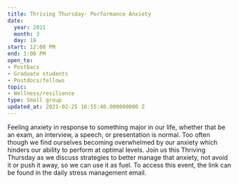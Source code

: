 ```yaml
---
title: Thriving Thursday- Performance Anxiety
date:
  year: 2021
  month: 3
  day: 18
start: 12:00 PM
end: 1:00 PM
open_to:
- Postbacs
- Graduate students
- Postdocs/fellows
topic:
- Wellness/resilience
type: Small group
updated_at: 2021-02-25 16:55:46.000000000 Z
---
```

Feeling anxiety in response to something major in our life, whether that
be an exam, an interview, a speech, or presentation is normal. Too often
though we find ourselves becoming overwhelmed by our anxiety which
hinders our ability to perform at optimal levels. Join us this Thriving
Thursday as we discuss strategies to better manage that anxiety, not
avoid it or push it away, so we can use it as fuel. To access this
event, the link can be found in the daily stress management email.

